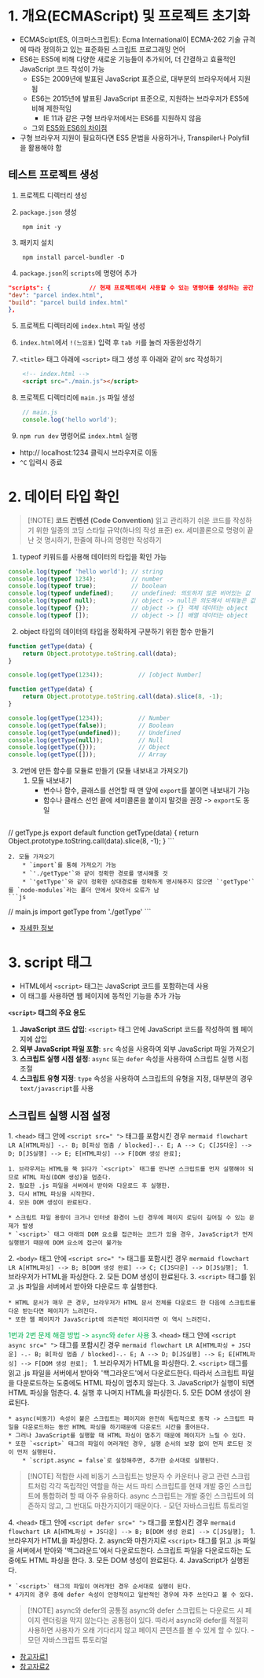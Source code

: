 # 1. 개요(ECMAScript) 및 프로젝트 초기화

* ECMAScipt(ES, 이크마스크립트): Ecma International이 ECMA-262 기술 규격에 따라 정의하고 있는 표준화된 스크립트 프로그래밍 언어
* ES6는 ES5에 비해 다양한 새로운 기능들이 추가되어, 더 간결하고 효율적인 JavaScript 코드 작성이 가능
	* ES5는 2009년에 발표된 JavaScript 표준으로, 대부분의 브라우저에서 지원됨
	* ES6는 2015년에 발표된 JavaScript 표준으로, 지원하는 브라우저가 ES5에 비해 제한적임
		* IE 11과 같은 구형 브라우저에서는 ES6를 지원하지 않음
	* 그외 [ES5와 ES6의 차이점](https://doozi0316.tistory.com/entry/JavaScript-ECMAScript%EB%9E%80-ES5%EC%99%80-ES6%EC%9D%98-%EC%B0%A8%EC%9D%B4var-const-let-%ED%99%94%EC%82%B4%ED%91%9C-%ED%95%A8%EC%88%98-class)
* 구형 브라우저 지원이 필요하다면 ES5 문법을 사용하거나, Transpiler나 Polyfill을 활용해야 함

## 테스트 프로젝트 생성

1. 프로젝트 디렉터리 생성

2. `package.json` 생성
```ternimal
	npm init -y
```

3. 패키지 설치
```ternimal
	npm install parcel-bundler -D
```

4. `package.json`의 `scripts`에 명령어 추가
```json
"scripts": {           // 현재 프로젝트에서 사용할 수 있는 명령어를 생성하는 공간
"dev": "parcel index.html",
"build": "parcel build index.html"
},
```

5. 프로젝트 디렉터리에 `index.html` 파일 생성

6. `index.html`에서 `!(느낌표)` 입력 후 `tab 키`를 눌러 자동완성하기

7. `<title>` 태그 아래에 `<script>` 태그 생성 후 아래와 같이 src 작성하기
```html
	<!-- index.html -->
	<script src="./main.js"></script>
```

8. 프로젝트 디렉터리에 `main.js` 파일 생성
```js
	// main.js
	console.log('hello world');
```

9. `npm run dev` 명령어로 `index.html` 실행
* http:// localhost:1234 클릭시 브라우저로 이동
* `^C` 입력시 종료


# 2. 데이터 타입 확인

> [!NOTE] **코드 컨벤션 (Code Convention)**
> 읽고 관리하기 쉬운 코드를 작성하기 위한 일종의 코딩 스타일 규약(하나의 작성 표준)
> ex. 세미콜론으로 명령이 끝난 것 명시하기, 한줄에 하나의 명령만 작성하기

1. typeof 키워드를 사용해 데이터의 타입을 확인 가능
```js
console.log(typeof 'hello world'); // string
console.log(typeof 1234);          // number
console.log(typeof true);          // boolean
console.log(typeof undefined);     // undefined: 의도하지 않은 비어있는 값
console.log(typeof null);          // object -> null은 의도해서 비워놓은 값
console.log(typeof {});            // object -> {} 객체 데이터는 object
console.log(typeof []);            // object -> [] 배열 데이터는 object
```

2. object 타입의 데이터의 타입을 정확하게 구분하기 위한 함수 만들기
```js
function getType(data) {
	return Object.prototype.toString.call(data);
}

console.log(getType(1234));          // [object Number]
```

```js
function getType(data) {
	return Object.prototype.toString.call(data).slice(8, -1);
}

console.log(getType(1234));          // Number
console.log(getType(false));         // Boolean
console.log(getType(undefined));     // Undefined
console.log(getType(null));          // Null
console.log(getType({}));            // Object
console.log(getType([]));            // Array
```

3. 2번에 만든 함수를 모듈로 만들기 (모듈 내보내고 가져오기)
	1. 모듈 내보내기
		* 변수나 함수, 클래스를 선언할 때 맨 앞에 `export`를 붙이면 내보내기 가능
		* 함수나 클래스 선언 끝에 세미콜론을 붙이지 말것을 권장 -> `export`도 동일
	```js
// getType.js
export default function getType(data) {
	return Object.prototype.toString.call(data).slice(8, -1);
}
	```

	2. 모듈 가져오기
		* `import`를 통해 가져오기 가능
		* `'./getType'`와 같이 정확한 경로를 명시해줄 것
		* `'getType'`와 같이 정확한 상대경로를 정확하게 명시해주지 않으면 `'getType'`를 `node-modules`라는 폴더 안에서 찾아서 오류가 남
	```js
// main.js
import getType from './getType'
	```

* [자세한 정보](https://ko.javascript.info/import-export#ref-4122)


# 3. script 태그
* HTML에서 `<script>` 태그는 JavaScript 코드를 포함하는데 사용
* 이 태그를 사용하면 웹 페이지에 동적인 기능을 추가 가능

**`<script>` 태그의 주요 용도**
1. **JavaScript 코드 삽입**: `<script>` 태그 안에 JavaScript 코드를 작성하여 웹 페이지에 삽입
2. **외부 JavaScript 파일 포함**: `src` 속성을 사용하여 외부 JavaScript 파일 가져오기
3. **스크립트 실행 시점 설정**: `async` 또는 `defer` 속성을 사용하여 스크립트 실행 시점 조절
4. **스크립트 유형 지정**: `type` 속성을 사용하여 스크립트의 유형을 지정, 대부분의 경우 `text/javascript`를 사용
    
## 스크립트 실행 시점 설정
1. `<head>` 태그 안에 `<script src=" ">` 태그를 포함시킨 경우
	```mermaid
	flowchart LR
		A[HTML파싱] -.- B;
		B[파싱 멈춤 / blocked]-.- E;
		A --> C;
		C[JS다운] --> D;
		D[JS실행] --> E;
		E[HTML파싱] --> F[DOM 생성 완료];
	```

	1. 브라우저는 HTML을 쭉 읽다가 `<script>` 태그를 만나면 스크립트를 먼저 실행해야 되므로 HTML 파싱(DOM 생성)을 멈춘다.
	2. 필요한 .js 파일을 서버에서 받아와 다운로드 후 실행한.
	3. 다시 HTML 파싱을 시작한다.
	4. 모든 DOM 생성이 완료된다.
	
	* 스크립트 파일 용량이 크거나 인터넷 환경이 느린 경우에 페이지 로딩이 길어질 수 있는 문제가 발생
	* `<script>` 태그 아래의 DOM 요소를 접근하는 코드가 있을 경우, JavaScript가 먼저 실행됐기 때문에 DOM 요소에 접근이 불가능


2. `<body>` 태그 안에 `<script src=" ">` 태그를 포함시킨 경우
	```mermaid
	flowchart LR
		A[HTML파싱] --> B;
		B[DOM 생성 완료] --> C;
		C[JS다운] --> D[JS실행];
	```
	1. 브라우저가 HTML을 파싱한다.
	2. 모든 DOM 생성이 완료된다.
	3. `<script>` 태그를 읽고 .js 파일을 서버에서 받아와 다운로드 후 실행한다.

	* HTML 문서가 매우 큰 경우, 브라우저가 HTML 문서 전체를 다운로드 한 다음에 스크립트를 다운 받는다면 페이지가 느려진다.
	* 또한 웹 페이지가 JavaScript에 의존적인 페이지라면 이 역시 느려진다.

<font color="#00b050">1번과 2번 문제 해결 방법 -> `async`와 `defer` 사용</font>
3. `<head>` 태그 안에 `<script async src=" ">` 태그를 포함시킨 경우
	```mermaid
	flowchart LR
		A[HTML파싱 + JS다운] -.- B;
		B[파싱 멈춤 / blocked]-.- E;
		A --> D;
		D[JS실행] --> E;
		E[HTML파싱] --> F[DOM 생성 완료];
	```
	1. 브라우저가 HTML을 파싱한다.
	2. `<script>` 태그를 읽고 .js 파일을 서버에서 받아와 '백그라운드'에서 다운로드한다. 따라서 스크립트 파일을 다운로드하는 도중에도 HTML 파싱이 멈추지 않는다.
	3. JavaScript가 실행이 되면 HTML 파싱을 멈춘다.
	4. 실행 후 나머지 HTML을 파싱한다.
	5. 모든 DOM 생성이 완료된다.

	* async(비동기) 속성이 붙은 스크립트는 페이지와 완전히 독립적으로 동작 -> 스크립트 파일을 다운로드하는 동안 HTML 파싱을 하기때문에 다운로드 시간을 줄어든다.
	* 그러나 JavaScript를 실행할 때 HTML 파싱이 멈추기 때문에 페이지가 느릴 수 있다. 
	* 또한 `<script>` 태그의 파일이 여러개인 경우, 실행 순서의 보장 없이 먼저 로드된 것이 먼저 실행된다.
		* `script.async = false`로 설정해주면, 추가한 순서대로 실행된다.

> [!NOTE] 적합한 사례
> 비동기 스크립트는 방문자 수 카운터나 광고 관련 스크립트처럼 각각 독립적인 역할을 하는 서드 파티 스크립트를 현재 개발 중인 스크립트에 통합하려 할 때 아주 유용하다. async 스크립트는 개발 중인 스크립트에 의존하지 않고, 그 반대도 마찬가지이기 때문이다. - 모던 자바스크립트 튜토리얼

4. `<head>` 태그 안에 `<script defer src=" ">` 태그를 포함시킨 경우
	```mermaid
	flowchart LR
		A[HTML파싱 + JS다운] --> B;
		B[DOM 생성 완료] --> C[JS실행];
	```
	1. 브라우저가 HTML을 파싱한다.
	2. async와 마찬가지로 `<script>` 태그를 읽고 .js 파일을 서버에서 받아와 '백그라운드'에서 다운로드한다. 스크립트 파일을 다운로드하는 도중에도 HTML 파싱을 한다.
	3. 모든 DOM 생성이 완료된다.
	4. JavaScript가 실행된다.

	* `<script>` 태그의 파일이 여러개인 경우 순서대로 실행이 된다.
	* 4가지의 경우 중에 defer 속성이 안정적이고 일반적인 경우에 자주 쓰인다고 볼 수 있다.
		
> [!NOTE] async와 defer의 공통점
> async와 defer 스크립트는 다운로드 시 페이지 렌더링을 막지 않는다는 공통점이 있다. 따라서 async와 defer를 적절히 사용하면 사용자가 오래 기다리지 않고 페이지 콘텐츠를 볼 수 있게 할 수 있다. - 모던 자바스크립트 튜토리얼

* [참고자료1](https://onlydev.tistory.com/16)
* [참고자료2](https://jake-seo-dev.tistory.com/400)
